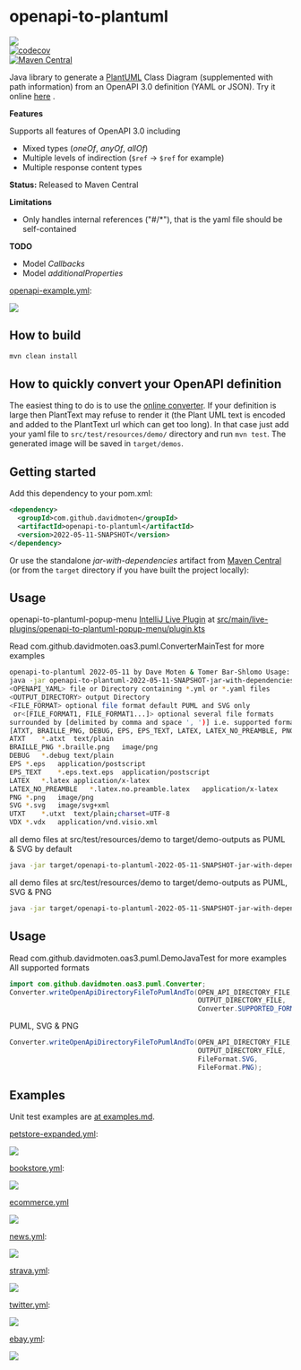 # openapi-to-plantuml

<a href="https://github.com/davidmoten/openapi-to-plantuml/actions/workflows/ci.yml"><img src="https://github.com/davidmoten/openapi-to-plantuml/actions/workflows/ci.yml/badge.svg"/></a><br/>
[![codecov](https://codecov.io/gh/davidmoten/openapi-to-plantuml/branch/main/graph/badge.svg)](https://codecov.io/gh/davidmoten/openapi-to-plantuml)<br/>
[![Maven Central](https://maven-badges.herokuapp.com/maven-central/com.github.davidmoten/openapi-to-plantuml/badge.svg?style=flat)](https://maven-badges.herokuapp.com/maven-central/com.github.davidmoten/openapi-to-plantuml)<br/>

Java library to generate a [PlantUML](https://plantuml.com) Class Diagram (supplemented with path information) from an
OpenAPI 3.0 definition (YAML or JSON). Try it online [here](https://openapi-to-puml.davidmoten.org/prod/site/index.html)
.

**Features**

Supports all features of OpenAPI 3.0 including

* Mixed types (*oneOf*, *anyOf*, *allOf*)
* Multiple levels of indirection (`$ref` -> `$ref` for example)
* Multiple response content types

**Status:** Released to Maven Central

**Limitations**

* Only handles internal references ("#/*"), that is the yaml file should be self-contained

**TODO**

* Model *Callbacks*
* Model *additionalProperties*

[openapi-example.yml](src/test/resources/openapi-example.yml):

<img style="background-color:white" src="src/test/resources/outputs/openapi-example.puml.svg"/>

## How to build

```bash
mvn clean install
```

## How to quickly convert your OpenAPI definition

The easiest thing to do is to use the [online converter](https://openapi-to-puml.davidmoten.org/prod/site/index.html).
If your definition is large then PlantText may refuse to render it (the Plant UML text is encoded and added to the
PlantText url which can get too long). In that case just add your yaml file to `src/test/resources/demo/` directory and
run `mvn test`. The generated image will be saved in `target/demos`.

## Getting started

Add this dependency to your pom.xml:

```xml
<dependency>
  <groupId>com.github.davidmoten</groupId>
  <artifactId>openapi-to-plantuml</artifactId>
  <version>2022-05-11-SNAPSHOT</version>
</dependency>
```

Or use the standalone *jar-with-dependencies* artifact
from [Maven Central](https://search.maven.org/search?q=g:com.github.davidmoten%20AND%20a:openapi-to-plantuml) (or from
the `target` directory if you have built the project locally):

## Usage

openapi-to-plantuml-popup-menu [IntelliJ Live Plugin](https://plugins.jetbrains.com/plugin/7282-liveplugin) at
[src/main/live-plugins/openapi-to-plantuml-popup-menu/plugin.kts](src/main/live-plugins/openapi-to-plantuml-popup-menu/plugin.kts)

Read com.github.davidmoten.oas3.puml.ConverterMainTest for more examples

```bash
openapi-to-plantuml 2022-05-11 by Dave Moten & Tomer Bar-Shlomo Usage:
java -jar openapi-to-plantuml-2022-05-11-SNAPSHOT-jar-with-dependencies.jar <OPENAPI_YAML> <OUTPUT_DIRECTORY> <FILE_FORMAT>|<[FILE_FORMAT1, FILE_FORMAT1...]>
<OPENAPI_YAML> file or Directory containing *.yml or *.yaml files
<OUTPUT_DIRECTORY> output Directory
<FILE_FORMAT> optional file format default PUML and SVG only
 or<[FILE_FORMAT1, FILE_FORMAT1...]> optional several file formats
surrounded by [delimited by comma and space ', ')] i.e. supported formats are:
[ATXT, BRAILLE_PNG, DEBUG, EPS, EPS_TEXT, LATEX, LATEX_NO_PREAMBLE, PNG, SVG, UTXT, VDX]
ATXT	*.atxt	text/plain
BRAILLE_PNG	*.braille.png	image/png
DEBUG	*.debug	text/plain
EPS	*.eps	application/postscript
EPS_TEXT	*.eps.text.eps	application/postscript
LATEX	*.latex	application/x-latex
LATEX_NO_PREAMBLE	*.latex.no.preamble.latex	application/x-latex
PNG	*.png	image/png
SVG	*.svg	image/svg+xml
UTXT	*.utxt	text/plain;charset=UTF-8
VDX	*.vdx	application/vnd.visio.xml
```

all demo files at src/test/resources/demo to target/demo-outputs as PUML & SVG by default

```bash
java -jar target/openapi-to-plantuml-2022-05-11-SNAPSHOT-jar-with-dependencies.jar src/test/resources/demo target/demo-outputs
```

all demo files at src/test/resources/demo to target/demo-outputs as PUML, SVG & PNG

```bash
java -jar target/openapi-to-plantuml-2022-05-11-SNAPSHOT-jar-with-dependencies.jar src/test/resources/demo target/demo-outputs "[SVG, PNG]"
```

## Usage

Read com.github.davidmoten.oas3.puml.DemoJavaTest for more examples All supported formats

```java
import com.github.davidmoten.oas3.puml.Converter;
Converter.writeOpenApiDirectoryFileToPumlAndTo(OPEN_API_DIRECTORY_FILE,
                                               OUTPUT_DIRECTORY_FILE,
                                               Converter.SUPPORTED_FORMATS);
```

PUML, SVG & PNG

```java
Converter.writeOpenApiDirectoryFileToPumlAndTo(OPEN_API_DIRECTORY_FILE,
                                               OUTPUT_DIRECTORY_FILE,
                                               FileFormat.SVG,
                                               FileFormat.PNG);
```

## Examples

Unit test examples are [at examples.md](./examples.md).

[petstore-expanded.yml](src/test/resources/inputs/petstore-expanded.yml):

<img src="src/test/resources/outputs/petstore-expanded.puml.svg"/>

[bookstore.yml](src/test/resources/demos/bookstore.yml):

<img src="src/test/resources/demo-outputs/bookstore.puml.svg"/>

[ecommerce.yml](src/test/resources/demos/ecommerce.yml)

<img src="src/test/resources/demo-outputs/ecommerce.puml.svg"/>

[news.yml](src/test/resources/demos/news.yml):

<img src="src/test/resources/demo-outputs/news.puml.svg"/>

[strava.yml](src/test/resources/demos/strava.yml):

<img src="src/test/resources/demo-outputs/strava.puml.svg"/>

[twitter.yml](src/test/resources/demos/twitter.yml):

<img src="src/test/resources/demo-outputs/twitter.puml.svg"/>

[ebay.yml](src/test/resources/demos/ebay.yml):

<img src="src/test/resources/demo-outputs/ebay.puml.svg"/>

